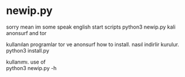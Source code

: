 # newip.py
sorry mean im some speak english
start scripts
python3 newip.py kali anonsurf and tor

kullanılan programlar tor ve anonsurf how to install. nasıl indirlir kurulur.                                                                
python3 install.py

kullanımı. use of                                                                                                                                 
python3 newip.py -h
